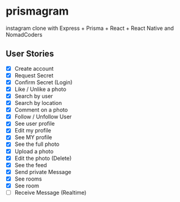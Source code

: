 # prismagram

instagram clone with Express + Prisma + React + React Native and NomadCoders

## User Stories

- [x] Create account
- [x] Request Secret
- [x] Confirm Secret (Login)
- [x] Like / Unlike a photo
- [x] Search by user
- [x] Search by location
- [x] Comment on a photo
- [x] Follow / Unfollow User
- [x] See user profile
- [x] Edit my profile
- [x] See MY profile
- [x] See the full photo
- [x] Upload a photo
- [x] Edit the photo (Delete)
- [x] See the feed
- [x] Send private Message
- [x] See rooms
- [x] See room
- [ ] Receive Message (Realtime)
